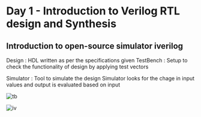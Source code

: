 # Day 1 - Introduction to Verilog RTL design and Synthesis

## Introduction to open-source simulator iverilog

Design    : HDL written as per the specifications given 
TestBench : Setup to check the functionality of design by applying test vectors

Simulator : Tool to simulate the design
Simulator looks for the chage in input values and output is evaluated based on input

![tb](https://user-images.githubusercontent.com/48850794/165473202-3c6b65f3-6b76-413b-b8ac-bd6fcb29cef4.png)

![iv](https://user-images.githubusercontent.com/48850794/165473374-4e6e7846-1853-47ef-a8da-f587c4a85a4c.png)
